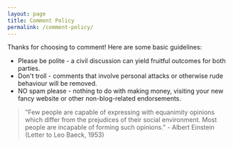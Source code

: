 ```yaml
---
layout: page
title: Comment Policy
permalink: /comment-policy/
---
```


Thanks for choosing to comment! Here are some basic guidelines:

* Please be polite - a civil discussion can yield fruitful outcomes for both parties.
* Don't troll - comments that involve personal attacks or otherwise rude behaviour will be removed.
* NO spam please - nothing to do with making money, visiting your new fancy website or other non-blog-related endorsements.

> "Few people are capable of expressing with equanimity opinions which differ from the prejudices of their social environment. Most people are incapable of forming such opinions." - Albert Einstein (Letter to Leo Baeck, 1953)